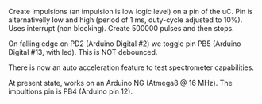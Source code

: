 Create impulsions (an impulsion is low logic level) on a pin of the uC. Pin is alternativelly low and high (period of 1 ms, duty-cycle adjusted to 10%). Uses interrupt (non blocking). Create 500000 pulses and then stops.

On falling edge on PD2 (Arduino Digital #2) we toggle pin PB5 (Arduino Digital #13, with led). This is NOT debounced.

There is now an auto acceleration feature to test spectrometer capabilities.

At present state, works on an Arduino NG (Atmega8 @ 16 MHz). The impultions pin is PB4 (Arduino pin 12).
